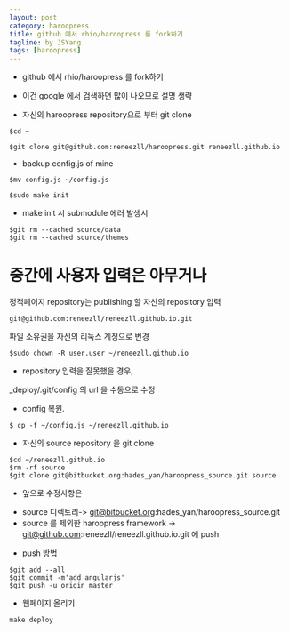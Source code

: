 ```yaml
---
layout: post
category: haroopress
title: github 에서 rhio/haroopress 를 fork하기
tagline: by JSYang
tags: [haroopress]
---
```


* github 에서 rhio/haroopress 를 fork하기

 - 이건 google 에서 검색하면 많이 나오므로 설명 생략


* 자신의 haroopress repository으로 부터 git clone

~~~~~~~~
$cd ~

$git clone git@github.com:reneezll/haroopress.git reneezll.github.io
~~~~~~~~

* backup config.js of mine

~~~~~~~~
$mv config.js ~/config.js

$sudo make init
~~~~~~~~

* make init 시 submodule 에러 발생시

~~~~~~~~
$git rm --cached source/data
$git rm --cached source/themes
~~~~~~~~

# 중간에 사용자 입력은 아무거나

정적페이지 repository는 publishing 할 자신의 repository 입력

~~~~~~~~
git@github.com:reneezll/reneezll.github.io.git
~~~~~~~~

파일 소유권을 자신의 리눅스 계정으로 변경

~~~~~~~~
$sudo chown -R user.user ~/reneezll.github.io
~~~~~~~~

* repository 입력을 잘못했을 경우, 

_deploy/.git/config 의 url 을 수동으로  수정

* config 복원.

~~~~~~~~
$ cp -f ~/config.js ~/reneezll.github.io
~~~~~~~~

* 자신의 source repository 을 git clone


~~~~~~~~
$cd ~/reneezll.github.io
$rm -rf source
$git clone git@bitbucket.org:hades_yan/haroopress_source.git source
~~~~~~~~

* 앞으로 수정사항은

 - source 디렉토리-> git@bitbucket.org:hades_yan/haroopress_source.git 
 - source 를 제외한 haroopress framework ->
git@github.com:reneezll/reneezll.github.io.git
에 push

* push 방법 

~~~~~~~~
$git add --all
$git commit -m'add angularjs'
$git push -u origin master 
~~~~~~~~

 - 웹페이지 올리기

~~~~~~~~
make deploy
~~~~~~~~

